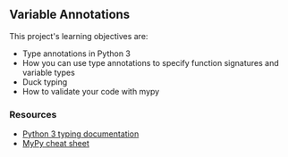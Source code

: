 ## Variable Annotations

This project's learning objectives are:
- Type annotations in Python 3
- How you can use type annotations to specify function signatures and variable types
- Duck typing
- How to validate your code with mypy

### Resources
- [Python 3 typing documentation](https://docs.python.org/3/library/typing.html)
- [MyPy cheat sheet](https://mypy.readthedocs.io/en/latest/cheat_sheet_py3.html)
